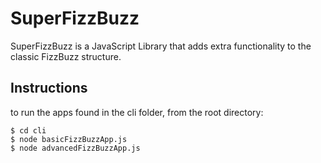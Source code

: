 # SuperFizzBuzz

SuperFizzBuzz is a JavaScript Library that adds extra functionality to the classic FizzBuzz structure.

## Instructions
to run the apps found in the cli folder, from the root directory:

```
$ cd cli
$ node basicFizzBuzzApp.js
$ node advancedFizzBuzzApp.js
```

